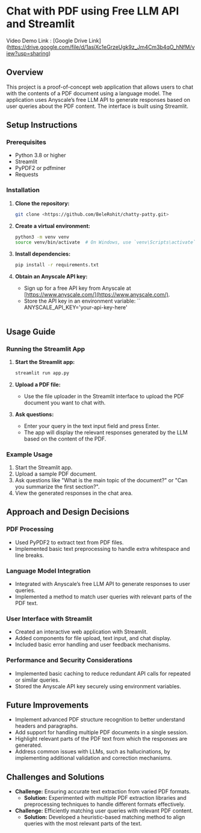 # Chat with PDF using Free LLM API and Streamlit
Video Demo Link : [Google Drive Link] (https://drive.google.com/file/d/1asiXc1eGrzeUgk9z_Jm4Cm3b4qO_hNfM/view?usp=sharing)


## Overview

This project is a proof-of-concept web application that allows users to chat with the contents of a PDF document using a language model. The application uses Anyscale’s free LLM API to generate responses based on user queries about the PDF content. The interface is built using Streamlit.

## Setup Instructions

### Prerequisites

- Python 3.8 or higher
- Streamlit
- PyPDF2 or pdfminer
- Requests

### Installation

1. **Clone the repository:**
    ```bash
    git clone <https://github.com/BeleRohit/chatty-patty.git>
    ```

2. **Create a virtual environment:**
    ```bash
    python3 -m venv venv
    source venv/bin/activate  # On Windows, use `venv\Scripts\activate`
    ```

3. **Install dependencies:**
    ```bash
    pip install -r requirements.txt
    ```

4. **Obtain an Anyscale API key:**
   - Sign up for a free API key from Anyscale at [https://www.anyscale.com/](https://www.anyscale.com/).
   - Store the API key in an environment variable:
     ``
      ANYSCALE_API_KEY='your-api-key-here'
     ```

## Usage Guide

### Running the Streamlit App

1. **Start the Streamlit app:**
    ```bash
    streamlit run app.py
    ```

2. **Upload a PDF file:**
   - Use the file uploader in the Streamlit interface to upload the PDF document you want to chat with.

3. **Ask questions:**
   - Enter your query in the text input field and press Enter.
   - The app will display the relevant responses generated by the LLM based on the content of the PDF.

### Example Usage

1. Start the Streamlit app.
2. Upload a sample PDF document.
3. Ask questions like "What is the main topic of the document?" or "Can you summarize the first section?".
4. View the generated responses in the chat area.

## Approach and Design Decisions

### PDF Processing

- Used PyPDF2 to extract text from PDF files.
- Implemented basic text preprocessing to handle extra whitespace and line breaks.

### Language Model Integration

- Integrated with Anyscale’s free LLM API to generate responses to user queries.
- Implemented a method to match user queries with relevant parts of the PDF text.

### User Interface with Streamlit

- Created an interactive web application with Streamlit.
- Added components for file upload, text input, and chat display.
- Included basic error handling and user feedback mechanisms.

### Performance and Security Considerations

- Implemented basic caching to reduce redundant API calls for repeated or similar queries.
- Stored the Anyscale API key securely using environment variables.

## Future Improvements

- Implement advanced PDF structure recognition to better understand headers and paragraphs.
- Add support for handling multiple PDF documents in a single session.
- Highlight relevant parts of the PDF text from which the responses are generated.
- Address common issues with LLMs, such as hallucinations, by implementing additional validation and correction mechanisms.

## Challenges and Solutions

- **Challenge:** Ensuring accurate text extraction from varied PDF formats.
  - **Solution:** Experimented with multiple PDF extraction libraries and preprocessing techniques to handle different formats effectively.
- **Challenge:** Efficiently matching user queries with relevant PDF content.
  - **Solution:** Developed a heuristic-based matching method to align queries with the most relevant parts of the text.

